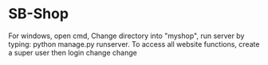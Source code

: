 # SB-Shop
For windows, open cmd, Change directory into "myshop", run server by typing: python manage.py runserver.
To access all website functions, create a super user then login
change
change